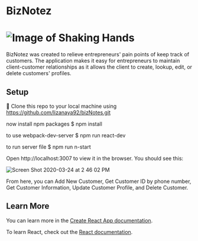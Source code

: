 # BizNotez

# ![Image of Shaking Hands](https://cdn5.vectorstock.com/i/thumb-large/19/49/emoticons-shaking-hands-vector-5061949.jpg)

BizNotez was created to relieve entrepreneurs' pain points of keep track of customers. The application makes it easy for entrepreneurs to maintain client-customer relationships as it allows the client to create, lookup, edit, or delete customers' profiles.

## Setup

👯 Clone this repo to your local machine using https://github.com/lizanaya92/bizNotes.git

now install npm packages
\$ npm install

to use webpack-dev-server
\$ npm run react-dev

to run server file
\$ npm run n-start

Open http://localhost:3007 to view it in the browser. You should see this:

![Screen Shot 2020-03-24 at 2 46 02 PM](https://user-images.githubusercontent.com/54192368/77477048-5f2bda00-6de1-11ea-9728-e103c673a228.png)

From here, you can Add New Customer, Get Customer ID by phone number, Get Customer Information, Update Customer Profile, and Delete Customer.

## Learn More

You can learn more in the [Create React App documentation](https://facebook.github.io/create-react-app/docs/getting-started).

To learn React, check out the [React documentation](https://reactjs.org/).
